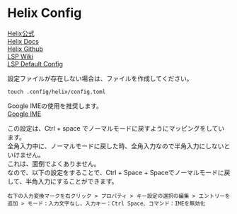 # Helix Config

[Helix公式](https://helix-editor.com/)<br/>
[Helix Docs](https://docs.helix-editor.com/)<br/>
[Helix Github](https://github.com/helix-editor/helix)<br/>
[LSP Wiki](https://github.com/helix-editor/helix/wiki/Language-Server-Configurations)<br/>
[LSP Default Config](https://github.com/helix-editor/helix/blob/master/languages.toml)<br/>

設定ファイルが存在しない場合は、ファイルを作成してください。<br/>
```
touch .config/helix/config.toml
```

Google IMEの使用を推奨します。<br/>
[Google IME](https://www.google.co.jp/ime/)

この設定は、Ctrl + space でノーマルモードに戻すようにマッピングをしています。<br/>
全角入力中に、ノーマルモードに戻した時、全角入力なので半角入力にしないといけません。<br/>
これは、面倒でよくありません。<br/>
なので、以下の設定をすることで、Ctrl + Space + Spaceでノーマルモードに戻して、半角入力にすることができます。<br/>
```
右下の入力変換マークを右クリック > プロパティ > キー設定の選択の編集 > エントリーを追加 > モード：入力文字なし、入力キー：Ctrl Space、コマンド：IMEを無効化
```
